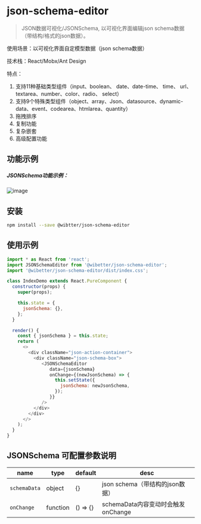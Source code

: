 # json-schema-editor

> JSON数据可视化/JSONSchema, 以可视化界面编辑json schema数据（带结构/格式的json数据）。

使用场景：以可视化界面自定模型数据（json schema数据）

技术栈：React/Mobx/Ant Design

特点：
1. 支持11种基础类型组件（input、boolean、 date、date-time、 time、 url、 textarea、number、color、radio、 select）
2. 支持9个特殊类型组件（object、array、Json、datasource、dynamic-data、event、codearea、htmlarea、quantity）
3. 拖拽排序
4. 复制功能
5. 复杂嵌套
6. 高级配置功能

## 功能示例

##### JSONSchema功能示例：
![image](https://user-images.githubusercontent.com/11958920/104154681-78f5e680-5420-11eb-978f-6219acfa933d.png)

## 安装

```bash
npm install --save @wibtter/json-schema-editor
```


## 使用示例

```js
import * as React from 'react';
import JSONSchemaEditor from '@wibetter/json-schema-editor';
import '@wibetter/json-schema-editor/dist/index.css';

class IndexDemo extends React.PureComponent {
  constructor(props) {
    super(props);

    this.state = {
      jsonSchema: {},
    };
  }

  render() {
    const { jsonSchema } = this.state;
    return (
      <>
        <div className="json-action-container">
          <div className="json-schema-box">
             <JSONSchemaEditor
                data={jsonSchema}
                onChange={(newJsonSchema) => {
                  this.setState({
                    jsonSchema: newJsonSchema,
                  });
                }}
             />
          </div>
        </div>
      </>
    );
  }
}
```

## JSONSchema 可配置参数说明

| name         | type     | default | desc                            |
| ------------ | -------- | ------- | ------------------------------- |
| `schemaData` | object   | {}      | json schema（带结构的json数据）    |
| `onChange`   | function | () => {}  | schemaData内容变动时会触发onChange |
